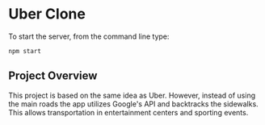 # Uber Clone

To start the server, from the command line type:
```
npm start
```

## Project Overview
This project is based on the same idea as Uber. However, instead of using the main roads the app utilizes Google's API and backtracks the sidewalks. This allows transportation in entertainment centers and sporting events. 
